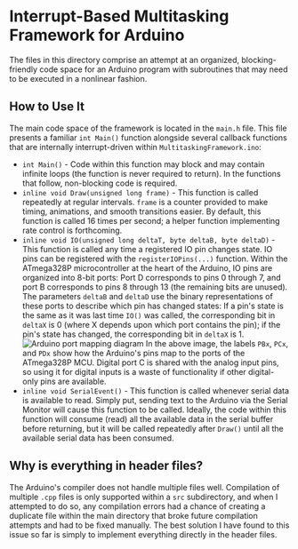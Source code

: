 # Interrupt-Based Multitasking Framework for Arduino
The files in this directory comprise an attempt at an organized, blocking-friendly code space for an Arduino program with subroutines that may need to be executed in a nonlinear fashion.
## How to Use It
The main code space of the framework is located in the `main.h` file. This file presents a familiar `int Main()` function alongside several callback functions that are internally interrupt-driven within `MultitaskingFramework.ino`:
- `int Main()` - Code within this function may block and may contain infinite loops (the function is never required to return). In the functions that follow, non-blocking code is required.
- `inline void Draw(unsigned long frame)` - This function is called repeatedly at regular intervals. `frame` is a counter provided to make timing, animations, and smooth transitions easier. By default, this function is called 16 times per second; a helper function implementing rate control is forthcoming.
- `inline void IO(unsigned long deltaT, byte deltaB, byte deltaD)` - This function is called any time a registered IO pin changes state. IO pins can be registered with the `registerIOPins(...)` function. Within the ATmega328P microcontroller at the heart of the Arduino, IO pins are organized into 8-bit ports: Port D corresponds to pins 0 through 7, and port B corresponds to pins 8 through 13 (the remaining bits are unused). The parameters `deltaB` and `deltaD` use the binary representations of these ports to describe which pin has changed states: If a pin's state is the same as it was last time `IO()` was called, the corresponding bit in `deltaX` is 0 (where X depends upon which port contains the pin); if the pin's state has changed, the corresponding bit in `deltaX` is 1.
![Arduino port mapping diagram](https://images.prismic.io/circuito/e57c56f68189f03145726786306d6a8ca7168571_arduino-uno-pinout-digital-pins-pwm-1.png?auto=compress,format)
In the above image, the labels `PBx`, `PCx`, and `PDx` show how the Arduino's pins map to the ports of the ATmega328P MCU. Digital port C is shared with the analog input pins, so using it for digital inputs is a waste of functionality if other digital-only pins are available.
- `inline void SerialEvent()` - This function is called whenever serial data is available to read. Simply put, sending text to the Arduino via the Serial Monitor will cause this function to be called. Ideally, the code within this function will consume (read) all the available data in the serial buffer before returning, but it will be called repeatedly after `Draw()` until all the available serial data has been consumed.
## Why is everything in header files?
The Arduino's compiler does not handle multiple files well. Compilation of multiple `.cpp` files is only supported within a `src` subdirectory, and when I attempted to do so, any compilation errors had a chance of creating a duplicate file within the main directory that broke future compilation attempts and had to be fixed manually. The best solution I have found to this issue so far is simply to implement everything directly in the header files.
